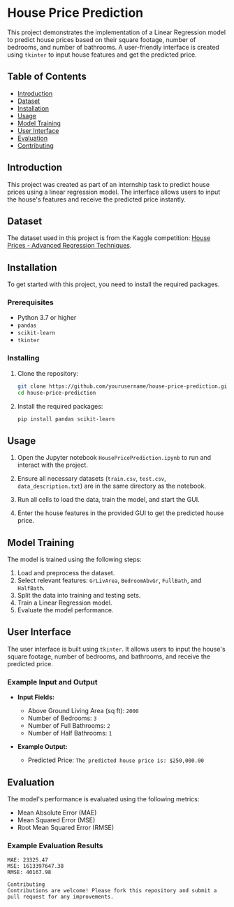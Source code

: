 # House Price Prediction

This project demonstrates the implementation of a Linear Regression model to predict house prices based on their square footage, number of bedrooms, and number of bathrooms. A user-friendly interface is created using `tkinter` to input house features and get the predicted price.

## Table of Contents

- [Introduction](#introduction)
- [Dataset](#dataset)
- [Installation](#installation)
- [Usage](#usage)
- [Model Training](#model-training)
- [User Interface](#user-interface)
- [Evaluation](#evaluation)
- [Contributing](#contributing)

## Introduction

This project was created as part of an internship task to predict house prices using a linear regression model. The interface allows users to input the house's features and receive the predicted price instantly.

## Dataset

The dataset used in this project is from the Kaggle competition: [House Prices - Advanced Regression Techniques](https://www.kaggle.com/c/house-prices-advanced-regression-techniques/data).

## Installation

To get started with this project, you need to install the required packages. 

### Prerequisites

- Python 3.7 or higher
- `pandas`
- `scikit-learn`
- `tkinter`

### Installing

1. Clone the repository:
    ```bash
    git clone https://github.com/yourusername/house-price-prediction.git
    cd house-price-prediction
    ```

2. Install the required packages:
    ```bash
    pip install pandas scikit-learn
    ```

## Usage

1. Open the Jupyter notebook `HousePricePrediction.ipynb` to run and interact with the project.

2. Ensure all necessary datasets (`train.csv`, `test.csv`, `data_description.txt`) are in the same directory as the notebook.

3. Run all cells to load the data, train the model, and start the GUI.

4. Enter the house features in the provided GUI to get the predicted house price.

## Model Training

The model is trained using the following steps:

1. Load and preprocess the dataset.
2. Select relevant features: `GrLivArea`, `BedroomAbvGr`, `FullBath`, and `HalfBath`.
3. Split the data into training and testing sets.
4. Train a Linear Regression model.
5. Evaluate the model performance.

## User Interface

The user interface is built using `tkinter`. It allows users to input the house's square footage, number of bedrooms, and bathrooms, and receive the predicted price.

### Example Input and Output

- **Input Fields:**
  - Above Ground Living Area (sq ft): `2000`
  - Number of Bedrooms: `3`
  - Number of Full Bathrooms: `2`
  - Number of Half Bathrooms: `1`

- **Example Output:**
  - Predicted Price: `The predicted house price is: $250,000.00`

## Evaluation

The model's performance is evaluated using the following metrics:
- Mean Absolute Error (MAE)
- Mean Squared Error (MSE)
- Root Mean Squared Error (RMSE)

### Example Evaluation Results

```plaintext
MAE: 23325.47
MSE: 1613397647.38
RMSE: 40167.98

Contributing
Contributions are welcome! Please fork this repository and submit a pull request for any improvements.
